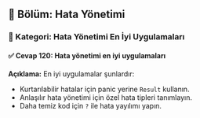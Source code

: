 ## 📘 Bölüm: Hata Yönetimi  
### 🔹 Kategori: Hata Yönetimi En İyi Uygulamaları  
#### ✅ Cevap 120: Hata yönetimi en iyi uygulamaları

**Açıklama:**
En iyi uygulamalar şunlardır:
- Kurtarılabilir hatalar için panic yerine `Result` kullanın.
- Anlaşılır hata yönetimi için özel hata tipleri tanımlayın.
- Daha temiz kod için `?` ile hata yayılımı yapın.
